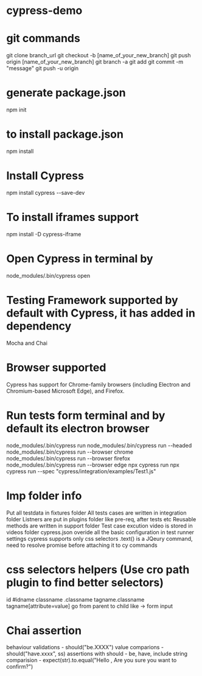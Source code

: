 # cypress-demo

# git commands
git clone branch_url
git checkout -b [name_of_your_new_branch]
git push origin [name_of_your_new_branch]
git branch -a
git add <files>
git commit -m "message"
git push -u origin <branch>

# generate package.json
npm init

# to install package.json
npm install

# Install Cypress
npm install cypress --save-dev

# To install iframes support
npm install -D cypress-iframe

# Open Cypress in terminal by
node_modules/.bin/cypress open

# Testing Framework supported by default with Cypress, it has added in dependency
Mocha and Chai

# Browser supported
Cypress has support for Chrome-family browsers (including Electron and Chromium-based Microsoft Edge), and Firefox.

# Run tests form terminal and by default its electron browser
node_modules/.bin/cypress run
node_modules/.bin/cypress run --headed
node_modules/.bin/cypress run --browser chrome
node_modules/.bin/cypress run --browser firefox
node_modules/.bin/cypress run --browser edge
npx cypress run
npx cypress run --spec "cypress/integration/examples/Test1.js"

# Imp folder info
Put all testdata in fixtures folder
All tests cases are written in integration folder
Listners are put in plugins folder like pre-req, after tests etc
Reusable methods are written in support folder
Test case excution video is stored in videos folder
cypress.json overide all the basic configuration in test runner settings
cypress supports only css selectors
.text() is a JQeury command, need to resolve promise before attaching it to cy commands


# css selectors helpers (Use cro path plugin to find better selectors)
id              #idname
classname       .classname
                tagname.classname
                tagname[attribute=value]
                go from parent to child like -> form input

# Chai assertion
behaviour validations - should("be.XXXX")
value comparions - should("have.xxxx",   ss)
assertions with should - be, have, include
string comparision - expect(str).to.equal("Hello , Are you sure you want to confirm?")

